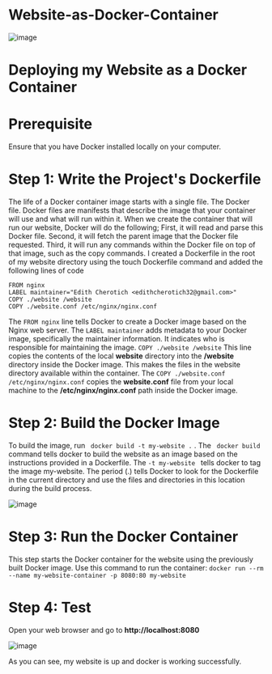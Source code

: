 # Website-as-Docker-Container

![image](https://github.com/user-attachments/assets/4c444f26-74be-40bb-a785-ed746b81fae0)

# Deploying my Website as a Docker Container

# Prerequisite
Ensure that you have Docker installed locally on your computer.


# Step 1: Write the Project's Dockerfile
The life of a Docker container image starts with a single file. The Docker file. Docker files are manifests that describe the image that your container will use and what will run within it. When we create the container that will run our website, Docker will do the following; First, it will read and parse this Docker file. Second, it will fetch the parent image that the Docker file requested. Third, it will run any commands within the Docker file on top of that image, such as the copy commands.
I created a Dockerfile in the root of my website directory using the touch Dockerfile command and added the following lines of code


```
FROM nginx
LABEL maintainer="Edith Cherotich <edithcherotich32@gmail.com>"
COPY ./website /website
COPY ./website.conf /etc/nginx/nginx.conf
```


The ``` FROM nginx ``` line tells Docker to create a Docker image based on the Nginx web server. The ```LABEL maintainer```  adds metadata to your Docker image, specifically the maintainer information. It indicates who is responsible for maintaining the image. ``` COPY ./website /website ``` This line copies the contents of the local **website** directory   into the **/website** directory inside the Docker image. This makes the files in the website directory available within the container. The ``` COPY ./website.conf /etc/nginx/nginx.conf ``` copies the **website.conf** file from your local machine to the **/etc/nginx/nginx.conf** path inside the Docker image.


# Step 2: Build the Docker Image
To build the image, run ``` docker build -t my-website .``` . The ``` docker build``` command tells docker to build the website as an image based on the instructions provided in a Dockerfile. The ```-t my-website ``` tells docker to tag the image my-website. The period (.) tells Docker to look for the Dockerfile in the current directory and use the files and directories in this location during the build process.

![image](https://github.com/user-attachments/assets/2b20b450-ce3d-4ed3-bc2c-2c100949d430)

# Step 3: Run the Docker Container 
This step starts the Docker container for the website using the previously built Docker image.
Use this command to run the container: ``` docker run --rm --name my-website-container -p 8080:80 my-website ```

# Step 4: Test
Open your web browser and go to **http://localhost:8080**

![image](https://github.com/user-attachments/assets/5e56f8cd-52bf-4eb1-895c-fbd40f97e0dd)

As you can see, my website is up and docker is working successfully.














